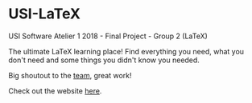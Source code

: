 # USI-LaTeX
USI Software Atelier 1 2018 - Final Project - Group 2 (LaTeX)

The ultimate LaTeX learning place! Find everything you need, what you don't need and some things you didn't know you needed.

Big shoutout to the [team](https://steeven9.github.io/USI-LaTeX/html/general_sources.html#second), great work!

Check out the website [here](https://steeven9.github.io/USI-LaTeX).
